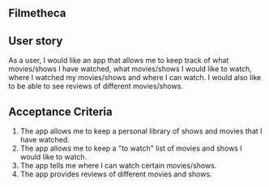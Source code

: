 ## Filmetheca

## User story
As a user, I would like an app that allows me to keep track of what movies/shows I have watched, what movies/shows I would like to watch, where I watched my movies/shows and where I can watch. I would also like to be able to see reviews of different movies/shows.

## Acceptance Criteria
1. The app allows me to keep a personal library of shows and movies that I have watched.
2. The app allows me to keep a "to watch" list of movies and shows I would like to watch.
3. The app tells me where I can watch certain movies/shows.
4. The app provides reviews of different movies and shows.
